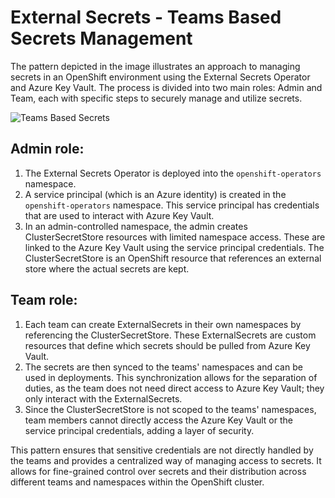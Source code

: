 # External Secrets - Teams Based Secrets Management

The pattern depicted in the image illustrates an approach to managing secrets in an OpenShift environment using the External Secrets Operator and Azure Key Vault. The process is divided into two main roles: Admin and Team, each with specific steps to securely manage and utilize secrets.

![Teams Based Secrets](https://raw.githubusercontent.com/poc-examples/managing-secrets/main/images/team-based-secrets.png "Teams Based Secrets")

## Admin role:

1. The External Secrets Operator is deployed into the `openshift-operators` namespace.
2. A service principal (which is an Azure identity) is created in the `openshift-operators` namespace. This service principal has credentials that are used to interact with Azure Key Vault.
3. In an admin-controlled namespace, the admin creates ClusterSecretStore resources with limited namespace access. These are linked to the Azure Key Vault using the service principal credentials. The ClusterSecretStore is an OpenShift resource that references an external store where the actual secrets are kept.

## Team role:

1. Each team can create ExternalSecrets in their own namespaces by referencing the ClusterSecretStore. These ExternalSecrets are custom resources that define which secrets should be pulled from Azure Key Vault.
2. The secrets are then synced to the teams' namespaces and can be used in deployments. This synchronization allows for the separation of duties, as the team does not need direct access to Azure Key Vault; they only interact with the ExternalSecrets.
3. Since the ClusterSecretStore is not scoped to the teams' namespaces, team members cannot directly access the Azure Key Vault or the service principal credentials, adding a layer of security.

This pattern ensures that sensitive credentials are not directly handled by the teams and provides a centralized way of managing access to secrets. It allows for fine-grained control over secrets and their distribution across different teams and namespaces within the OpenShift cluster.
